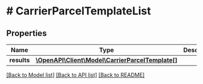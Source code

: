 # # CarrierParcelTemplateList

## Properties

Name | Type | Description | Notes
------------ | ------------- | ------------- | -------------
**results** | [**\OpenAPI\Client\Model\CarrierParcelTemplate[]**](CarrierParcelTemplate.md) |  | [optional]

[[Back to Model list]](../../README.md#models) [[Back to API list]](../../README.md#endpoints) [[Back to README]](../../README.md)
